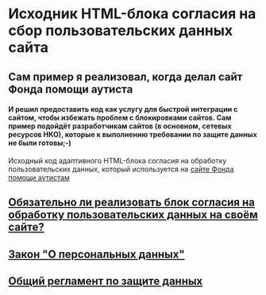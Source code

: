 # Исходник HTML-блока согласия на сбор пользовательских данных сайта

## Сам пример я реализовал, когда делал сайт Фонда помощи аутиста

#### И решил предоставить код как услугу для быстрой интеграции с сайтом, чтобы избежать проблем с блокировками сайтов. Сам пример подойдёт разработчикам сайтов (в основном, сетевых ресурсов НКО), которые к выполнению требовании по защите данных не были готовы;-)

 Исходный код адаптивного HTML-блока согласия на обработку пользовательских данных, который используется на [сайте Фонда помощи аутистам](https://good-adults.ru/)

 [Обязательно ли реализовать блок согласия на обработку пользовательских данных на своём сайте?](https://platformalp.ru/blog/izmienieniia-v-zakonie-piersonalnykh-dannykh/)
 ----------------------------------------------------------------------------
 [Закон "О персональных данных"](https://rg.ru/2006/07/29/personaljnye-dannye-dok.html)
 ----------------------------------------------------------------------------
 [Общий регламент по защите данных](https://ogdpr.eu/ru)
 ---------------------------------------------------------------------------

